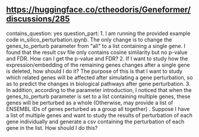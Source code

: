## https://huggingface.co/ctheodoris/Geneformer/discussions/285

contains_question: yes
question_part: 1. I am running the provided example code in_silico_perturbation.ipynb. The only change is to change the genes_to_perturb parameter from "all" to a list containing a single gene. I found that the result csv file only contains cosine similarity but no p-value and FDR. How can I get the p-value and FDR? 
2. If I want to study how the expression/embedding of the remaining genes changes after a single gene is deleted, how should I do it? The purpose of this is that I want to study which related genes will be affected after simulating a gene perturbation, so as to predict the changes in biological pathways after gene perturbation.
3. In addition, according to the parameter introduction, I noticed that when the genes_to_perturb parameter is set to a list containing multiple genes, these genes will be perturbed as a whole (Otherwise, may provide a list of ENSEMBL IDs of genes perturbed as a group all together) . Suppose I have a list of multiple genes and want to study the results of perturbation of each gene individually and generate a csv containing the perturbation of each gene in the list. How should I do this?